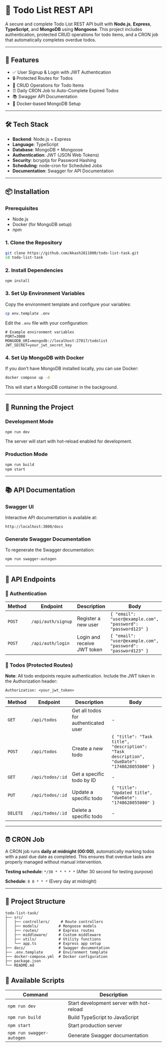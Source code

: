 # 📝 Todo List REST API

A secure and complete Todo List REST API built with **Node.js**, **Express**, **TypeScript**, and **MongoDB** using **Mongoose**. This project includes authentication, protected CRUD operations for todo items, and a CRON job that automatically completes overdue todos.

---

## 🚀 Features

- ✅ User Signup & Login with JWT Authentication
- 🔒 Protected Routes for Todos
- 📝 CRUD Operations for Todo Items
- ⏰ Daily CRON Job to Auto-Complete Expired Todos
- 📚 Swagger API Documentation
- 🐳 Docker-based MongoDB Setup

---

## 🛠 Tech Stack

- **Backend**: Node.js + Express
- **Language**: TypeScript
- **Database**: MongoDB + Mongoose
- **Authentication**: JWT (JSON Web Tokens)
- **Security**: bcryptjs for Password Hashing
- **Scheduling**: node-cron for Scheduled Jobs
- **Documentation**: Swagger for API Documentation

---

## 📦 Installation

### Prerequisites

- Node.js
- Docker (for MongoDB setup)
- npm

### 1. Clone the Repository

```bash
git clone https://github.com/Akash2811000/todo-list-task.git
cd todo-list-task
```

### 2. Install Dependencies

```bash
npm install
```

### 3. Set Up Environment Variables

Copy the environment template and configure your variables:

```bash
cp env.template .env
```

Edit the `.env` file with your configuration:

```env
# Example environment variables
PORT=3000
MONGODB_URI=mongodb://localhost:27017/todolist
JWT_SECRET=your_jwt_secret_key
```

### 4. Set Up MongoDB with Docker

If you don't have MongoDB installed locally, you can use Docker:

```bash
docker compose up -d
```

This will start a MongoDB container in the background.

---

## 🚀 Running the Project

### Development Mode

```bash
npm run dev
```

The server will start with hot-reload enabled for development.

### Production Mode

```bash
npm run build
npm start
```

---

## 📚 API Documentation

### Swagger UI

Interactive API documentation is available at:

```
http://localhost:3000/docs
```

### Generate Swagger Documentation

To regenerate the Swagger documentation:

```bash
npm run swagger-autogen
```

---

## 🧪 API Endpoints

### 🔐 Authentication

| Method | Endpoint           | Description                 | Body                                                         |
| ------ | ------------------ | --------------------------- | ------------------------------------------------------------ |
| `POST` | `/api/auth/signup` | Register a new user         | `{ "email": "user@example.com", "password": "password123" }` |
| `POST` | `/api/auth/login`  | Login and receive JWT token | `{ "email": "user@example.com", "password": "password123" }` |

### 📝 Todos (Protected Routes)

**Note**: All todo endpoints require authentication. Include the JWT token in the Authorization header:

```
Authorization: <your_jwt_token>
```

| Method   | Endpoint         | Description                          | Body                                                                                       |
| -------- | ---------------- | ------------------------------------ | ------------------------------------------------------------------------------------------ |
| `GET`    | `/api/todos`     | Get all todos for authenticated user | -                                                                                          |
| `POST`   | `/api/todos`     | Create a new todo                    | `{ "title": "Task title", "description": "Task description", "dueDate": "1748628055000" }` |
| `GET`    | `/api/todos/:id` | Get a specific todo by ID            | -                                                                                          |
| `PUT`    | `/api/todos/:id` | Update a specific todo               | `{ "title": "Updated title", "dueDate": "1748628055000" }`                                 |
| `DELETE` | `/api/todos/:id` | Delete a specific todo               | -                                                                                          |

---

## ⏰ CRON Job

A CRON job runs **daily at midnight (00:00)**, automatically marking todos with a past due date as completed. This ensures that overdue tasks are properly managed without manual intervention.

**Testing schedule**: `*/30 * * * * *` (After 30 second for testing purpose)

**Schedule**: `0 0 * * *` (Every day at midnight)

---

## 📁 Project Structure

```
todo-list-task/
├── src/
│   ├── controllers/     # Route controllers
│   ├── models/         # Mongoose models
│   ├── routes/         # Express routes
│   ├── middleware/     # Custom middleware
│   ├── utils/          # Utility functions
│   └── app.ts          # Express app setup
├── docs/               # Swagger documentation
├── .env.template       # Environment template
├── docker-compose.yml  # Docker configuration
├── package.json
└── README.md
```

## 📝 Available Scripts

| Command                   | Description                              |
| ------------------------- | ---------------------------------------- |
| `npm run dev`             | Start development server with hot-reload |
| `npm run build`           | Build TypeScript to JavaScript           |
| `npm start`               | Start production server                  |
| `npm run swagger-autogen` | Generate Swagger documentation           |
